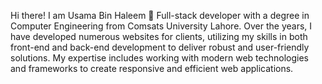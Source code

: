 Hi there! I am Usama Bin Haleem 👋 
Full-stack developer with a degree in Computer Engineering from Comsats University Lahore. Over the years, I have developed numerous websites for clients, utilizing my skills in both front-end and back-end development to deliver robust and user-friendly solutions. My expertise includes working with modern web technologies and frameworks to create responsive and efficient web applications.
